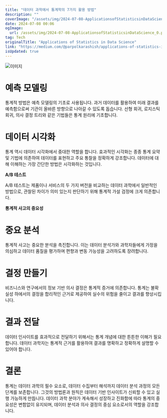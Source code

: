 ```yaml
---
title: "데이터 과학에서 통계학의 7가지 활용 방법"
description: ""
coverImage: "/assets/img/2024-07-08-ApplicationsofStatisticsinDataScience_0.png"
date: 2024-07-08 00:06
ogImage:
  url: /assets/img/2024-07-08-ApplicationsofStatisticsinDataScience_0.png
tag: Tech
originalTitle: "Applications of Statistics in Data Science"
link: "https://medium.com/@parpolkarashish/applications-of-statistics-in-data-science-aaf831a46578"
isUpdated: true
---
```


![이미지](/assets/img/2024-07-08-ApplicationsofStatisticsinDataScience_0.png)

# 예측 모델링

통계적 방법은 예측 모델링의 기초로 사용됩니다. 과거 데이터를 활용하여 미래 결과를 예측함으로써 기관이 올바른 방향으로 나아갈 수 있도록 돕습니다. 선형 회귀, 로지스틱 회귀, 의사 결정 트리와 같은 기법들은 통계 원리에 기초합니다.

# 데이터 시각화

<div class="content-ad"></div>

통계 역시 데이터 시각화에서 중대한 역할을 합니다. 효과적인 시각화는 종종 통계 요약 및 기법에 의존하여 데이터를 표현하고 주요 통찰을 정확하게 강조합니다. 데이터에 대해 이해하는 가장 간단한 방법은 시각화하는 것입니다.

**A/B 테스트**

A/B 테스트는 제품이나 서비스의 두 가지 버전을 비교하는 데이터 과학에서 일반적인 방법으로, 관찰된 차이가 의미 있는지 판단하기 위해 통계적 가설 검정에 크게 의존합니다.

**통계적 사고의 중요성**

<div class="content-ad"></div>

# 중요 분석

통계적 사고는 중요한 분석을 촉진합니다. 이는 데이터 분석가와 과학자들에게 가정을 의심하고 데이터 품질을 평가하며 편향과 변동 가능성을 고려하도록 장려합니다.

# 결정 만들기

비즈니스와 연구에서의 정보 기반 의사 결정은 통계적 증거에 의존합니다. 통계는 불확실성 하에서의 결정을 합리적인 근거로 제공하여 실수의 위험을 줄이고 결과를 향상시킵니다.

<div class="content-ad"></div>

# 결과 전달

데이터 인사이트를 효과적으로 전달하기 위해서는 통계 개념에 대한 튼튼한 이해가 필요합니다. 데이터 과학자는 통계적 근거를 활용하여 결과를 명확하고 정확하게 설명할 수 있어야 합니다.

# 결론

통계는 데이터 과학의 필수 요소로, 데이터 수집부터 해석까지 데이터 분석 과정의 모든 단계를 보존합니다. 그것의 방법론과 원칙은 데이터 기반 인사이트가 신뢰할 수 있고 실행 가능하게 만듭니다. 데이터 과학 분야가 계속해서 성장하고 진화함에 따라 통계의 중요성은 변함없이 유지되며, 데이터 분석과 의사 결정의 중심 요소로서의 역할을 강조합니다.
